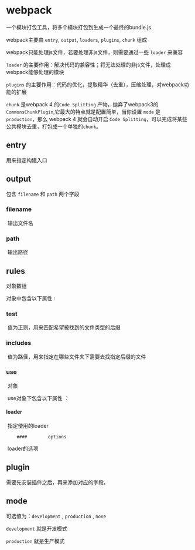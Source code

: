 # webpack

一个模块打包工具，将多个模块打包到生成一个最终的bundle.js

webpack主要由  `entry`,  `output`,  `loaders`,  `plugins`,  `chunk` 组成

webpack只能处理js文件，若要处理非js文件，则需要通过一些 `loader` 来兼容

`loader` 的主要作用：解决代码的兼容性；将无法处理的非js文件，处理成webpack能够处理的模块

`plugins` 的主要作用：代码的优化，提取精华（去重），压缩处理，对webpack功能的扩展

`chunk` 是webpack 4 的`Code Splitting` 产物，抛弃了webpack3的`CommonsChunkPlugin`,它最大的特点就是配置简单，当你设置 `mode` 是 `production`，那么 webpack 4 就会自动开启 `Code Splitting`，可以完成将某些公共模块去重，打包成一个单独的`chunk`。

## entry

用来指定构建入口

## output

包含 `filename` 和 `path` 两个字段

### 		filename

​		输出文件名

### 		path

​		输出路径	

## rules

对象数组

对象中包含以下属性 :

### 	test

​		值为正则，用来匹配希望被找到的文件类型的后缀

### 	includes

​		值为路径，用来指定在哪些文件夹下需要去找指定后缀的文件

### 	use

​		对象

​		use对象下包含以下属性 ：

#### 		loader

​			指定使用的loader

		#### 		options

​			loader的选项

## plugin

需要先安装插件之后，再来添加对应的字段。

## mode

可选值为：`development` , `production` , `none`

`development` 就是开发模式

`production` 就是生产模式